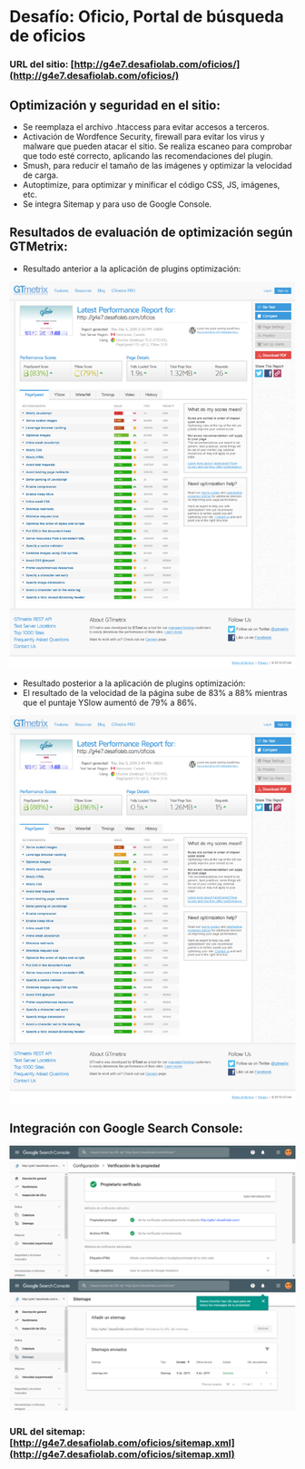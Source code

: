 # Desafío: Oficio, Portal de búsqueda de oficios

### URL del sitio: [http://g4e7.desafiolab.com/oficios/](http://g4e7.desafiolab.com/oficios/)


## Optimización y seguridad en el sitio:
* Se reemplaza el archivo .htaccess para evitar accesos a terceros.
* Activación de Wordfence Security, firewall para evitar los virus y malware que pueden atacar el sitio. Se realiza escaneo para comprobar que todo esté correcto, aplicando las recomendaciones del plugin.
* Smush, para reducir el tamaño de las imágenes y optimizar la velocidad de carga.
* Autoptimize, para optimizar y minificar el código CSS, JS, imágenes, etc.
* Se integra Sitemap y para uso de Google Console.



## Resultados de evaluación de optimización según GTMetrix:
* Resultado anterior a la aplicación de plugins optimización:

![](images/GTmetrix1.png)

* Resultado posterior a la aplicación de plugins optimización:
* El resultado de la velocidad de la página sube de 83% a 88% mientras que el puntaje YSlow aumentó de 79% a 86%.

![](images/GTmetrix3.png)



## Integración con Google Search Console:

![](images/GoogleSearchConsole.png)
![](images/Sitemaps.png)

### URL del sitemap: [http://g4e7.desafiolab.com/oficios/sitemap.xml](http://g4e7.desafiolab.com/oficios/sitemap.xml)

